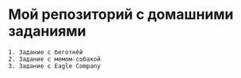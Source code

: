 # Мой репозиторий с домашними заданиями
	1. Задание с беготнёй 
	2. Задание с мемом-собакой
	3. Задание с Eagle Company